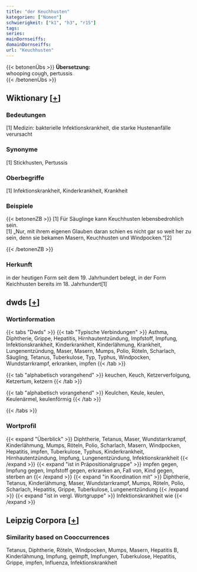 ```yaml
---
title: "der Keuchhusten"
kategorien: ["Nomen"]
schwierigkeit: ["k1", "h3", "r15"]
tags:
series:
mainDornseiffs:
domainDornseiffs:
url: "Keuchhusten"
---
```


{{< betonenÜbs >}}
**Übersetzung:**  
whooping cough, pertussis  
{{< /betonenÜbs >}}

## Wiktionary [[+](https://de.wiktionary.org/wiki/Keuchhusten)]

### Bedeutungen
[1] Medizin: bakterielle Infektionskrankheit, die starke Hustenanfälle verursacht  

### Synonyme
[1] Stickhusten, Pertussis  

### Oberbegriffe
[1] Infektionskrankheit, Kinderkrankheit, Krankheit  

### Beispiele
{{< betonenZB >}}
[1] Für Säuglinge kann Keuchhusten lebensbedrohlich sein.  
[1] „Nur, mit ihrem eigenen Glauben daran schien es nicht gar so weit her zu sein, denn sie bekamen Masern, Keuchhusten und Windpocken.“[2]  

{{< /betonenZB >}}
### Herkunft
in der heutigen Form seit dem 19. Jahrhundert belegt, in der Form Keichhusten bereits im 18. Jahrhundert[1]  



## dwds [[+](https://www.dwds.de/wb/Keuchhusten)]

### Wortinformation
{{< tabs "Dwds" >}}
{{< tab "Typische Verbindungen" >}}
Asthma, Diphtherie, Grippe, Hepatitis, Hirnhautentzündung, Impfstoff, Impfung, Infektionskrankheit, Kinderkrankheit, Kinderlähmung, Krankheit, Lungenentzündung, Maser, Masern, Mumps, Polio, Röteln, Scharlach, Säugling, Tetanus, Tuberkulose, Typ, Typhus, Windpocken, Wundstarrkrampf, erkranken, impfen
{{< /tab >}}

{{< tab "alphabetisch vorangehend" >}}
keuchen, Keuch, Ketzerverfolgung, Ketzertum, ketzern
{{< /tab >}}

{{< tab "alphabetisch vorangehend" >}}
Keulchen, Keule, keulen, Keulenärmel, keulenförmig
{{< /tab >}}

{{< /tabs >}}

### Wortprofil
{{< expand "Überblick" >}} Diphtherie, Tetanus, Maser, Wundstarrkrampf, Kinderlähmung, Mumps, Röteln, Polio, Scharlach, Masern, Windpocken, Hepatitis, impfen, Tuberkulose, Typhus, Kinderkrankheit, Hirnhautentzündung, Impfung, Lungenentzündung, Infektionskrankheit {{< /expand >}}
{{< expand "ist in Präpositionalgruppe" >}} impfen gegen, Impfung gegen, Impfstoff gegen, erkranken an, Fall von, Kind gegen, sterben an {{< /expand >}}
{{< expand "in Koordination mit" >}} Diphtherie, Tetanus, Kinderlähmung, Maser, Wundstarrkrampf, Mumps, Röteln, Polio, Scharlach, Hepatitis, Grippe, Tuberkulose, Lungenentzündung {{< /expand >}}
{{< expand "ist in vergl. Wortgruppe" >}} Infektionskrankheit wie {{< /expand >}}

## Leipzig Corpora [[+](https://corpora.uni-leipzig.de/en/res?word=Keuchhusten&corpusId=deu_newscrawl-public_2018)]


### Similarity based on Cooccurrences
Tetanus, Diphtherie, Röteln, Windpocken, Mumps, Masern, Hepatitis B, Kinderlähmung, Impfung, geimpft, Impfungen, Tuberkulose, Hepatitis, Grippe, impfen, Influenza, Infektionskrankheit

